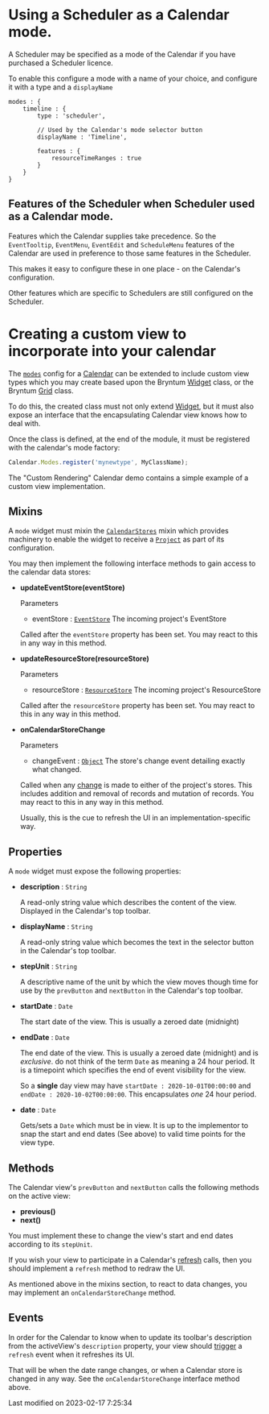 # Using a Scheduler as a Calendar mode.

A Scheduler may be specified as a mode of the Calendar if you have purchased a Scheduler licence.

To enable this configure a mode with a name of your choice, and configure it with a type and a
`displayName`

```
modes : {
    timeline : {
        type : 'scheduler',

        // Used by the Calendar's mode selector button
        displayName : 'Timeline',

        features : {
            resourceTimeRanges : true
        }
    }
}
```

## Features of the Scheduler when Scheduler used as a Calendar mode.
Features which the Calendar supplies take precedence. So the `EventTooltip`, `EventMenu`, `EventEdit`
and `ScheduleMenu` features of the Calendar are used in preference to those same features in the Scheduler.

This makes it easy to configure these in one place - on the Calendar's configuration.

Other features which are specific to Schedulers are still configured on the Scheduler.

# Creating a custom view to incorporate into your calendar
The [`modes`](#Calendar/view/Calendar#config-modes) config for a [Calendar](#Calendar/view/Calendar) can be extended to include custom view types which you may create based upon the Bryntum [Widget](#Core/widget/Widget) class, or the Bryntum [Grid](#Grid/view/Grid) class.

To do this, the created class must not only extend [Widget](#Core/widget/Widget), but it must also expose an interface that the encapsulating Calendar view knows how to deal with.

Once the class is defined, at the end of the module, it must be registered with the calendar's mode factory:

```javascript
Calendar.Modes.register('mynewtype', MyClassName);
```

The "Custom Rendering" Calendar demo contains a simple example of a custom view implementation.

## Mixins

A `mode` widget must mixin the [`CalendarStores`](#Calendar/mixin/CalendarStores) mixin which provides machinery to enable the widget to receive a [`Project`](#Scheduler/model/ProjectModel) as part of its configuration.

You may then implement the following interface methods to gain access to the calendar data stores:

- **updateEventStore(eventStore)**

    Parameters

    * eventStore : [`EventStore`](#Scheduler/data/EventStore)
        The incoming project's EventStore

    Called after the `eventStore` property has been set. You may react to this in any way in this method.
- **updateResourceStore(resourceStore)**

    Parameters

    * resourceStore : [`ResourceStore`](#Scheduler/data/ResourceStore)
        The incoming project's ResourceStore 

    Called after the `resourceStore` property has been set. You may react to this in any way in this method.
- **onCalendarStoreChange**

    Parameters

    * changeEvent : [`Object`](https://developer.mozilla.org/en-US/docs/Web/JavaScript/Reference/Global_Objects/Object)
        The store's change event detailing exactly what changed. 

    Called when any [change](#Core/data/Store#event-change) is made to either of the project's stores. This includes addition and removal of records and mutation of records. You may react to this in any way in this method. 
    
    Usually, this is the cue to refresh the UI in an implementation-specific way.

## Properties

A `mode` widget must expose the following properties:

- **description** : `String`

    A read-only string value which describes the content of the view. Displayed in the Calendar's top toolbar.
- **displayName** : `String`

    A read-only string value which becomes the text in the selector button in the Calendar's top toolbar.
- **stepUnit** : `String`

    A descriptive name of the unit by which the view moves though time for use by the `prevButton` and `nextButton` in the Calendar's top toolbar.
- **startDate** : `Date`

    The start date of the view. This is usually a zeroed date (midnight)
- **endDate** : `Date`

    The end date of the view. This is usually a zeroed date (midnight) and is *exclusive*. do not think of the term `Date` as meaning a 24 hour period. It is a timepoint which specifies the end of event visibility for the view.
    
    So a **single** day view may have `startDate : 2020-10-01T00:00:00` and `endDate : 2020-10-02T00:00:00`. This encapsulates *one* 24 hour period.
- **date** : `Date`

    Gets/sets a `Date` which must be in view. It is up to the implementor to snap the start and end dates (See above) to valid time points for the view type.

## Methods

The Calendar view's `prevButton` and `nextButton` calls the following methods on the active view:

- **previous()**
- **next()**

You must implement these to change the view's start and end dates according to its `stepUnit`.

If you wish your view to participate in a Calendar's [refresh](#Calendar/view/Calendar#function-refresh) calls, then you should implement a `refresh` method to redraw the UI.

As mentioned above in the mixins section, to react to data changes, you may implement an `onCalendarStoreChange` method.

## Events

In order for the Calendar to know when to update its toolbar's description from the activeView's
`description` property, your view should [trigger](#Core/mixin/Events#function-trigger) a `refresh` event when it refreshes its UI.

That will be when the date range changes, or when a Calendar store is changed in any way. See the `onCalendarStoreChange` interface method above.


<p class="last-modified">Last modified on 2023-02-17 7:25:34</p>